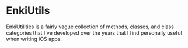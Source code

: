 EnkiUtils
=========

EnkiUtilities is a fairly vague collection of methods, classes, and class categories that I've developed over the years that I find personally useful when writing iOS apps. 
